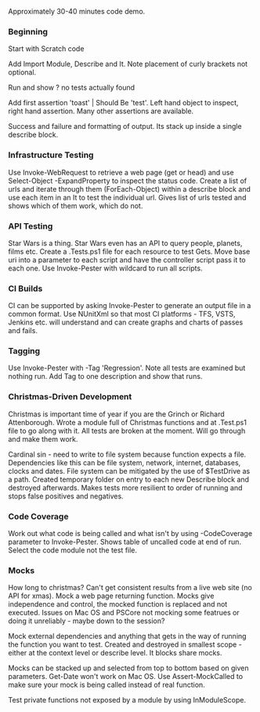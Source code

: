 Approximately 30-40 minutes code demo.

### Beginning

Start with Scratch code

Add Import Module, Describe and It. Note placement of curly brackets not optional.

Run and show ? no tests actually found

Add first assertion 'toast' | Should Be 'test'. Left hand object to inspect, right hand assertion. Many other assertions are available.

Success and failure and formatting of output. Its stack up inside a single describe block.

### Infrastructure Testing

Use Invoke-WebRequest to retrieve a web page (get or head) and use Select-Object -ExpandProperty to inspect the status code. Create a list of urls and iterate through them (ForEach-Object) within a describe block and use each item in an It to test the individual url. Gives list of urls tested and shows which of them work, which do not.  

### API Testing

Star Wars is a thing. Star Wars even has an API to query people, planets, films etc. Create a .Tests.ps1 file for each resource to test Gets. Move base uri into a parameter to each script and have the controller script pass it to each one. Use Invoke-Pester with wildcard to run all scripts. 

### CI Builds

CI can be supported by asking Invoke-Pester to generate an output file in a common format. Use NUnitXml so that most CI platforms - TFS, VSTS, Jenkins etc. will understand and can create graphs and charts of passes and fails.

### Tagging

Use Invoke-Pester with -Tag 'Regression'. Note all tests are examined but nothing run. Add Tag to one description and show that runs. 

### Christmas-Driven Development

Christmas is important time of year if you are the Grinch or Richard Attenborough. Wrote a module full of Christmas functions and at .Test.ps1 file to go along with it. All tests are broken at the moment. Will go through and make them work.

Cardinal sin - need to write to file system because function expects a file. Dependencies like this can be file system, network, internet, databases, clocks and dates. File system can be mitigated by the use of $TestDrive as a path. Created temporary folder on entry to each new Describe block and destroyed afterwards. Makes tests more resilient to order of running and stops false positives and negatives. 

### Code Coverage

Work out what code is being called and what isn't by using -CodeCoverage parameter to Invoke-Pester. Shows table of uncalled code at end of run. Select the code module not the test file. 

### Mocks

How long to christmas? Can't get consistent results from a live web site (no API for xmas). Mock a web page returning function.
Mocks give independence and control, the mocked function is replaced and not executed. Issues on Mac OS and PSCore not mocking some featrues or doing it unreliably - maybe down to the session?

Mock external dependencies and anything that gets in the way of running the function you want to test. Created and destroyed in smallest scope - either at the context level or describe level. It blocks share mocks.

Mocks can be stacked up and selected from top to bottom based on given parameters. Get-Date won't work on Mac OS.  Use Assert-MockCalled to make sure your mock is being called instead of real function. 

Test private functions not exposed by a module by using InModuleScope.



